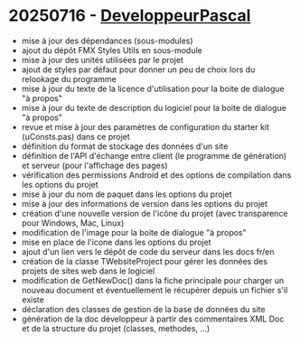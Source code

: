 # 20250716 - [DeveloppeurPascal](https://github.com/DeveloppeurPascal)

* mise à jour des dépendances (sous-modules)
* ajout du dépôt FMX Styles Utils en sous-module
* mise à jour des unités utilisées par le projet
* ajout de styles par défaut pour donner un peu de choix lors du relookage du programme
* mise à jour du texte de la licence d'utilisation pour la boite de dialogue "à propos"
* mise à jour du texte de description du logiciel pour la boite de dialogue "à propos"
* revue et mise à jour des paramètres de configuration du starter kit (uConsts.pas) dans ce projet
* définition du format de stockage des données d'un site
* définition de l'API d'échange entre client (le programme de génération) et serveur (pour l'affichage des pages)
* vérification des permissions Android et des options de compilation dans les options du projet
* mise à jour du nom de paquet dans les options du projet
* mise à jour des informations de version dans les options du projet
* création d'une nouvelle version de l'icône du projet (avec transparence pour Windows, Mac, Linux)
* modification de l'image pour la boite de dialogue "à propos"
* mise en place de l'icone dans les options du projet
* ajout d'un lien vers le dépôt de code du serveur dans les docs fr/en
* création de la classe TWebsiteProject pour gérer les données des projets de sites web dans le logiciel
* modification de GetNewDoc() dans la fiche principale pour charger un nouveau document et éventuellement le récupérer depuis un fichier s'il existe
* déclaration des classes de gestion de la base de données du site
* génération de la doc développeur à partir des commentaires XML Doc et de la structure du projet (classes, methodes, ...)
